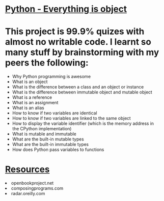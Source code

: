 # <u>Python - Everything is object</u>

# This project is 99.9% quizes with almost no writable code. I learnt so many stuff by brainstorming with my peers the following:

<ul>
<li>Why Python programming is awesome</li>
<li>What is an object</li>
<li>What is the difference between a class and an object or instance</li>
<li>What is the difference between immutable object and mutable object</li>
<li>What is a reference</li>
<li>What is an assignment</li>
<li>What is an alias</li>
<li>How to know if two variables are identical</li>
<li>How to know if two variables are linked to the same object</li>
<li>How to display the variable identifier (which is the memory address in the CPython implementation)</li>
<li>What is mutable and immutable</li>
<li>What are the built-in mutable types</li>
<li>What are the built-in immutable types</li>
<li>How does Python pass variables to functions</li>
</ul>

# <u>Resources</u>
<li>openbookproject.net</li>
<li>composingprograms.com</li>
<li>radar.oreilly.com</li>
</ul>
